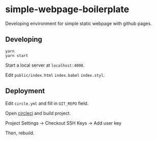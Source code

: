 # simple-webpage-boilerplate

Developing environment for simple static webpage with github pages.

## Developing

```
yarn
yarn start
```

Start a local server at `localhost:4000`.

Edit `public/index.html` `index.babel` `index.styl`.

## Deployment

Edit `circle.yml` and fill in `GIT_REPO` field.

Open [circleci](https://circleci.com) and build project.

Project Settings -> Checkout SSH Keys -> Add user key

Then, rebuild.
